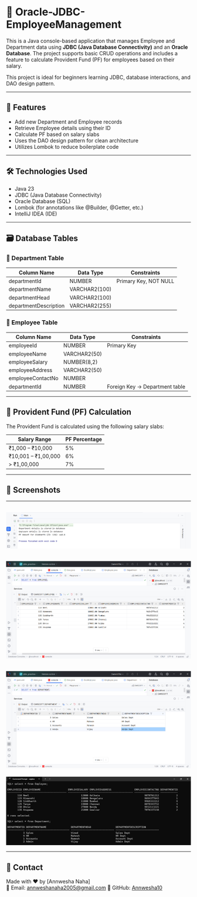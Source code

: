# 🏢 Oracle-JDBC-EmployeeManagement

This is a Java console-based application that manages Employee and Department data using **JDBC (Java Database Connectivity)** and an **Oracle Database**. The project supports basic CRUD operations and includes a feature to calculate Provident Fund (PF) for employees based on their salary.

This project is ideal for beginners learning JDBC, database interactions, and DAO design pattern.

---

## 📌 Features

- Add new Department and Employee records
- Retrieve Employee details using their ID
- Calculate PF based on salary slabs
- Uses the DAO design pattern for clean architecture
- Utilizes Lombok to reduce boilerplate code

---

## 🛠️ Technologies Used

- Java 23
- JDBC (Java Database Connectivity)
- Oracle Database (SQL)
- Lombok (for annotations like @Builder, @Getter, etc.)
- IntelliJ IDEA (IDE)

---

## 🗃️ Database Tables

### 🔹 Department Table

| Column Name           | Data Type      | Constraints            |
|-----------------------|----------------|-------------------------|
| departmentId          | NUMBER         | Primary Key, NOT NULL  |
| departmentName        | VARCHAR2(100)  |                         |
| departmentHead        | VARCHAR2(100)  |                         |
| departmentDescription | VARCHAR2(255)  |                         |

### 🔹 Employee Table

| Column Name       | Data Type     | Constraints                     |
|-------------------|---------------|----------------------------------|
| employeeId        | NUMBER        | Primary Key                     |
| employeeName      | VARCHAR2(50)  |                                  |
| employeeSalary    | NUMBER(8,2)   |                                  |
| employeeAddress   | VARCHAR2(50)  |                                  |
| employeeContactNo | NUMBER        |                                  |
| departmentId      | NUMBER        | Foreign Key → Department table |

---

## 🧮 Provident Fund (PF) Calculation

The Provident Fund is calculated using the following salary slabs:

| Salary Range        | PF Percentage |
|---------------------|----------------|
| ₹1,000 – ₹10,000    | 5%             |
| ₹10,001 – ₹1,00,000 | 6%             |
| > ₹1,00,000         | 7%             |

---

## 📸 Screenshots
---
![image alt](https://github.com/Annwesha10/Oracle-JDBC-EmployeeManagement/blob/f7145993dfbecf5f210e57a44c15e09968d56b33/Screenshot%202025-07-03%20170813.png)
---
![image alt](https://github.com/Annwesha10/Oracle-JDBC-EmployeeManagement/blob/f7145993dfbecf5f210e57a44c15e09968d56b33/Screenshot%202025-07-03%20171125.png)
---
![image alt](https://github.com/Annwesha10/Oracle-JDBC-EmployeeManagement/blob/f7145993dfbecf5f210e57a44c15e09968d56b33/Screenshot%202025-07-03%20171146.png)
---
![image alt](https://github.com/Annwesha10/Oracle-JDBC-EmployeeManagement/blob/f7145993dfbecf5f210e57a44c15e09968d56b33/Screenshot%202025-07-03%20172001.png)

---

## 📧 Contact

Made with ❤️ by [Annwesha Naha]  
📧 Email: annweshanaha2005@gmail.com
🔗 GitHub: [Annwesha10](https://github.com/Annwesha10)
